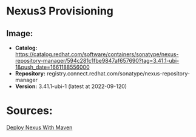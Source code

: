 # Nexus3 Provisioning

## Image:
- **Catalog:** https://catalog.redhat.com/software/containers/sonatype/nexus-repository-manager/594c281c1fbe9847af657690?tag=3.41.1-ubi-1&push_date=1661188556000
- **Repository:** registry.connect.redhat.com/sonatype/nexus-repository-manager
- **Version:** 3.41.1-ubi-1 (latest at 2022-09-120)

# Sources:
[Deploy Nexus With Maven](https://docs.openshift.com/container-platform/3.11/dev_guide/dev_tutorials/maven_tutorial.html)
